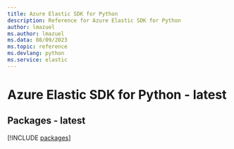 ```yaml
---
title: Azure Elastic SDK for Python
description: Reference for Azure Elastic SDK for Python
author: lmazuel
ms.author: lmazuel
ms.data: 08/09/2023
ms.topic: reference
ms.devlang: python
ms.service: elastic
---
```

# Azure Elastic SDK for Python - latest
## Packages - latest
[!INCLUDE [packages](elastic-index.md)]
